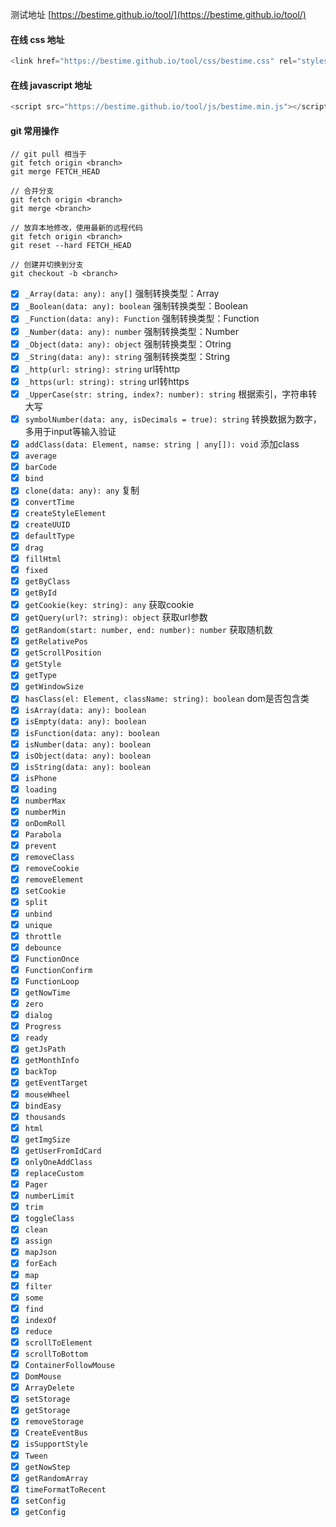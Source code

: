 测试地址 [https://bestime.github.io/tool/](https://bestime.github.io/tool/)

#### 在线 css 地址
```javascript
<link href="https://bestime.github.io/tool/css/bestime.css" rel="stylesheet" type="text/css">
```
#### 在线 javascript 地址
```javascript
<script src="https://bestime.github.io/tool/js/bestime.min.js"></script>
```

#### git 常用操作
```
// git pull 相当于
git fetch origin <branch>
git merge FETCH_HEAD

// 合并分支
git fetch origin <branch>
git merge <branch>

// 放弃本地修改，使用最新的远程代码
git fetch origin <branch>
git reset --hard FETCH_HEAD

// 创建并切换到分支
git checkout -b <branch>
```


- [x] `_Array(data: any): any[]` 强制转换类型：Array
- [x] `_Boolean(data: any): boolean` 强制转换类型：Boolean
- [x] `_Function(data: any): Function` 强制转换类型：Function
- [x] `_Number(data: any): number` 强制转换类型：Number
- [x] `_Object(data: any): object` 强制转换类型：Otring
- [x] `_String(data: any): string` 强制转换类型：String
- [x] `_http(url: string): string` url转http
- [x] `_https(url: string): string` url转https
- [x] `_UpperCase(str: string, index?: number): string` 根据索引，字符串转大写
- [x] `symbolNumber(data: any, isDecimals = true): string` 转换数据为数字，多用于input等输入验证
- [x] `addClass(data: Element, namse: string | any[]): void` 添加class
- [x] `average`
- [x] `barCode`
- [x] `bind`
- [x] `clone(data: any): any` 复制
- [x] `convertTime`
- [x] `createStyleElement`
- [x] `createUUID`
- [x] `defaultType`
- [x] `drag`
- [x] `fillHtml`
- [x] `fixed`
- [x] `getByClass`
- [x] `getById`
- [x] `getCookie(key: string): any` 获取cookie
- [x] `getQuery(url?: string): object` 获取url参数
- [x] `getRandom(start: number, end: number): number` 获取随机数
- [x] `getRelativePos`
- [x] `getScrollPosition`
- [x] `getStyle`
- [x] `getType`
- [x] `getWindowSize`
- [x] `hasClass(el: Element, className: string): boolean` dom是否包含类
- [x] `isArray(data: any): boolean`
- [x] `isEmpty(data: any): boolean`
- [x] `isFunction(data: any): boolean`
- [x] `isNumber(data: any): boolean`
- [x] `isObject(data: any): boolean`
- [x] `isString(data: any): boolean`
- [x] `isPhone`
- [x] `loading`
- [x] `numberMax`
- [x] `numberMin`
- [x] `onDomRoll`
- [x] `Parabola`
- [x] `prevent`
- [x] `removeClass`
- [x] `removeCookie`
- [x] `removeElement`
- [x] `setCookie`
- [x] `split`
- [x] `unbind`
- [x] `unique`
- [x] `throttle`
- [x] `debounce`
- [x] `FunctionOnce`
- [x] `FunctionConfirm`
- [x] `FunctionLoop`
- [x] `getNowTime`
- [x] `zero`
- [x] `dialog`
- [x] `Progress`
- [x] `ready`
- [x] `getJsPath`
- [x] `getMonthInfo`
- [x] `backTop`
- [x] `getEventTarget`
- [x] `mouseWheel`
- [x] `bindEasy`
- [x] `thousands`
- [x] `html`
- [x] `getImgSize`
- [x] `getUserFromIdCard`
- [x] `onlyOneAddClass`
- [x] `replaceCustom`
- [x] `Pager`
- [x] `numberLimit`
- [x] `trim`
- [x] `toggleClass`
- [x] `clean`
- [x] `assign`
- [x] `mapJson`
- [x] `forEach`
- [x] `map`
- [x] `filter`
- [x] `some`
- [x] `find`
- [x] `indexOf`
- [x] `reduce`
- [x] `scrollToElement`
- [x] `scrollToBottom`
- [x] `ContainerFollowMouse`
- [x] `DomMouse`
- [x] `ArrayDelete`
- [x] `setStorage`
- [x] `getStorage`
- [x] `removeStorage`
- [x] `CreateEventBus`
- [x] `isSupportStyle`
- [x] `Tween`
- [x] `getNowStep`
- [x] `getRandomArray`
- [x] `timeFormatToRecent`
- [x] `setConfig`
- [x] `getConfig`